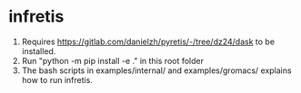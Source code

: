 # infretis

1. Requires https://gitlab.com/danielzh/pyretis/-/tree/dz24/dask to be installed.
2. Run "python -m pip install -e ." in this root folder
3. The bash scripts in examples/internal/ and examples/gromacs/ explains how to run infretis.
